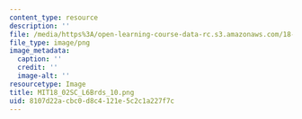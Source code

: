 ```yaml
---
content_type: resource
description: ''
file: /media/https%3A/open-learning-course-data-rc.s3.amazonaws.com/18-02sc-multivariable-calculus-fall-2010/8107d22acbc0d8c4121e5c2c1a227f7c_MIT18_02SC_L6Brds_10.png
file_type: image/png
image_metadata:
  caption: ''
  credit: ''
  image-alt: ''
resourcetype: Image
title: MIT18_02SC_L6Brds_10.png
uid: 8107d22a-cbc0-d8c4-121e-5c2c1a227f7c
---
```

